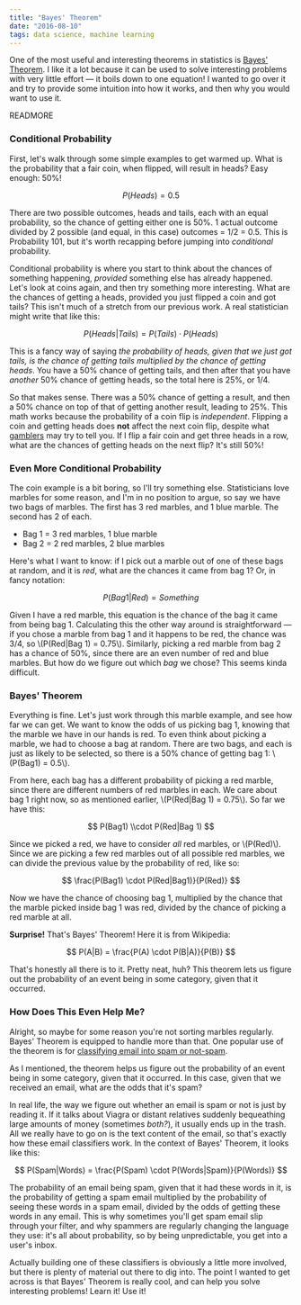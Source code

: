 ```yaml
---
title: "Bayes' Theorem"
date: "2016-08-10"
tags: data science, machine learning
---
```


One of the most useful and interesting theorems in statistics is [Bayes' Theorem](https://en.wikipedia.org/wiki/Bayes%27_theorem). I like it a lot because it can be used to solve interesting problems with very little effort — it boils down to one equation! I wanted to go over it and try to provide some intuition into how it works, and then why you would want to use it.

READMORE

### Conditional Probability

First, let's walk through some simple examples to get warmed up. What is the probability that a fair coin, when flipped, will result in heads? Easy enough: 50%!

$$
P(Heads) = 0.5
$$

There are two possible outcomes, heads and tails, each with an equal probability, so the chance of getting either one is 50%. 1 actual outcome divided by 2 possible (and equal, in this case) outcomes = 1/2 = 0.5. This is Probability 101, but it's worth recapping before jumping into _conditional_ probability.

Conditional probability is where you start to think about the chances of something happening, _provided_ something else has already happened. Let's look at coins again, and then try something more interesting. What are the chances of getting a heads, provided you just flipped a coin and got tails? This isn't much of a stretch from our previous work. A real statistician might write that like this:

$$
P(Heads|Tails) = P(Tails) \cdot P(Heads)
$$

This is a fancy way of saying _the probability of heads, given that we just got tails, is the chance of getting tails multiplied by the chance of getting heads_. You have a 50% chance of getting tails, and then after that you have _another_ 50% chance of getting heads, so the total here is 25%, or 1/4.

So that makes sense. There was a 50% chance of getting a result, and then a 50% chance on top of that of getting another result, leading to 25%. This math works because the probability of a coin flip is _independent_. Flipping a coin and getting heads does **not** affect the next coin flip, despite what [gamblers](https://en.wikipedia.org/wiki/Gambler%27s_fallacy#Coin_toss) may try to tell you. If I flip a fair coin and get three heads in a row, what are the chances of getting heads on the next flip? It's still 50%!

### Even More Conditional Probability

The coin example is a bit boring, so I'll try something else. Statisticians love marbles for some reason, and I'm in no position to argue, so say we have two bags of marbles. The first has 3 red marbles, and 1 blue marble. The second has 2 of each.

* Bag 1 = 3 red marbles, 1 blue marble
* Bag 2 = 2 red marbles, 2 blue marbles

Here's what I want to know: if I pick out a marble out of one of these bags at random, and it is _red_, what are the chances it came from bag 1? Or, in fancy notation:

$$
P(Bag 1|Red) = Something
$$

Given I have a red marble, this equation is the chance of the bag it came from being bag 1. Calculating this the other way around is straightforward — if you chose a marble from bag 1 and it happens to be red, the chance was 3/4, so \\(P(Red|Bag 1) = 0.75\\). Similarly, picking a red marble from bag 2 has a chance of 50%, since there are an even number of red and blue marbles. But how do we figure out which _bag_ we chose? This seems kinda difficult.

### Bayes' Theorem

Everything is fine. Let's just work through this marble example, and see how far we can get. We want to know the odds of us picking bag 1, knowing that the marble we have in our hands is red. To even think about picking a marble, we had to choose a bag at random. There are two bags, and each is just as likely to be selected, so there is a 50% chance of getting bag 1: \\(P(Bag1) = 0.5\\).

From here, each bag has a different probability of picking a red marble, since there are different numbers of red marbles in each. We care about bag 1 right now, so as mentioned earlier, \\(P(Red|Bag 1) = 0.75\\). So far we have this:

$$
P(Bag1) \\cdot P(Red|Bag 1)
$$

Since we picked a red, we have to consider _all_ red marbles, or \\(P(Red)\\). Since we are picking a few red marbles out of all possible red marbles, we can divide the previous value by the probability of red, like so:

$$
\frac{P(Bag1) \cdot P(Red|Bag1)}{P(Red)}
$$

Now we have the chance of choosing bag 1, multiplied by the chance that the marble picked inside bag 1 was red, divided by the chance of picking a red marble at all.

**Surprise!** That's Bayes' Theorem! Here it is from Wikipedia:

$$
P(A|B) = \frac{P(A) \cdot P(B|A)}{P(B)}
$$

That's honestly all there is to it. Pretty neat, huh? This theorem lets us figure out the probability of an event being in some category, given that it occurred.

### How Does This Even Help Me?

Alright, so maybe for some reason you're not sorting marbles regularly. Bayes' Theorem is equipped to handle more than that. One popular use of the theorem is for [classifying email into spam or not-spam](https://en.wikipedia.org/wiki/Naive_Bayes_spam_filtering).

As I mentioned, the theorem helps us figure out the probability of an event being in some category, given that it occurred. In this case, given that we received an email, what are the odds that it's spam?

In real life, the way we figure out whether an email is spam or not is just by reading it. If it talks about Viagra or distant relatives suddenly bequeathing large amounts of money (sometimes _both?_), it usually ends up in the trash. All we really have to go on is the text content of the email, so that's exactly how these email classifiers work. In the context of Bayes' Theorem, it looks like this:

$$
P(Spam|Words) = \frac{P(Spam) \cdot P(Words|Spam)}{P(Words)}
$$

The probability of an email being spam, given that it had these words in it, is the probability of getting a spam email multiplied by the probability of seeing these words in a spam email, divided by the odds of getting these words in any email. This is why sometimes you'll get spam email slip through your filter, and why spammers are regularly changing the language they use: it's all about probability, so by being unpredictable, you get into a user's inbox.

Actually building one of these classifiers is obviously a little more involved, but there is plenty of material out there to dig into. The point I wanted to get across is that Bayes' Theorem is really cool, and can help you solve interesting problems! Learn it! Use it!
